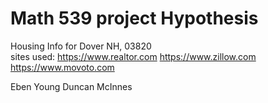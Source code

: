 # Math 539 project Hypothesis
Housing Info for Dover NH, 03820  
sites used:
https://www.realtor.com
https://www.zillow.com
https://www.movoto.com

Eben Young
Duncan McInnes
